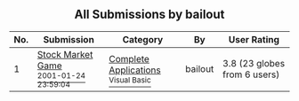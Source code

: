﻿<div align="center">

## All Submissions by bailout

</div>

No.  | Submission | Category | By   | User Rating
---- | ---------- | -------- | ---- | -----------
1 | [Stock Market Game<br /><sup>2001-01-24 23:59:04</sup>](https://github.com/Planet-Source-Code/bailout-stock-market-game__1-14638) | [Complete Applications<br /><sup>Visual Basic</sup>](../ByCategory/complete-applications__1-27.md) | bailout | 3.8 (23 globes from 6 users)
